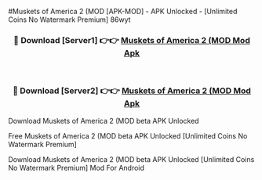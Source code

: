 #Muskets of America 2 (MOD [APK-MOD] - APK Unlocked - [Unlimited Coins No Watermark Premium] 86wyt



<div align="center">

<h3>🔴 Download [Server1] 👉👉 <a href="https://momento.my/?title=Muskets_of_America_2_(MOD">Muskets of America 2 (MOD Mod Apk</a></h3><br>

<h3>🔴 Download [Server2] 👉👉 <a href="https://momento.my/?title=Muskets_of_America_2_(MOD">Muskets of America 2 (MOD Mod Apk</a></h3>
</div>



Download Muskets of America 2 (MOD beta APK Unlocked

Free Muskets of America 2 (MOD beta APK Unlocked [Unlimited Coins No Watermark Premium]

Download Muskets of America 2 (MOD beta APK Unlocked [Unlimited Coins No Watermark Premium] Mod For Android
